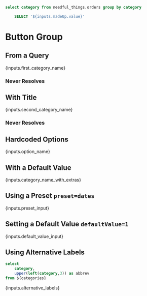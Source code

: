 ```sql categories
select category from needful_things.orders group by category
```

```sql neverResolve
    SELECT '${inputs.madeUp.value}'
```


# Button Group

## From a Query

<ButtonGroup data={categories} name=first_category_name value=category />

{inputs.first_category_name}

### Never Resolves

<ButtonGroup data={neverResolve} name=first_category_name_neverResolves value=category />


## With Title

<ButtonGroup 
    data={categories} 
    name=second_category_name 
    value=category
    title="Select a Category"
/>

{inputs.second_category_name}

### Never Resolves

<ButtonGroup data={neverResolve} name=first_category_name_neverResolves value=category title="This never resolves!" />

## Hardcoded Options

<ButtonGroup name=option_name>
    <ButtonGroupItem valueLabel="Option One" value="1" />
    <ButtonGroupItem valueLabel="Option Two" value="2" default />
    <ButtonGroupItem valueLabel="Option Three" value="3" />
</ButtonGroup>  

{inputs.option_name}


## With a Default Value

<ButtonGroup data={categories} name=category_name_with_extras value=category title="Select a Category">
    <ButtonGroupItem valueLabel="All Categories" value="%" default/>
</ButtonGroup>

{inputs.category_name_with_extras}

## Using a Preset `preset=dates`

<ButtonGroup name=preset_input value=category preset=dates />

{inputs.preset_input}

## Setting a Default Value `defaultValue=1`

<ButtonGroup name=default_value_input>
    <ButtonGroupItem valueLabel="Option One" value=1 default/>
    <ButtonGroupItem valueLabel="Option Two" value=2 />
    <ButtonGroupItem valueLabel="Option Three" value=3 />
</ButtonGroup>

{inputs.default_value_input}

## Using Alternative Labels

```sql category_lookup
select 
    category, 
    upper(left(category,3)) as abbrev 
from ${categories}
```

<ButtonGroup 
    data={category_lookup} 
    name=alternative_labels 
    value=category
    label=abbrev 
/>

{inputs.alternative_labels}
